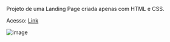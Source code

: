 Projeto de uma Landing Page criada apenas com HTML e CSS.

Acesso: <a href='https://matheeusgomes.github.io/landing-page-rr/'>Link</a>

![image](https://user-images.githubusercontent.com/10269675/171433877-eda9d4b3-950e-46cf-83cb-a66aa29bfb2d.png)
